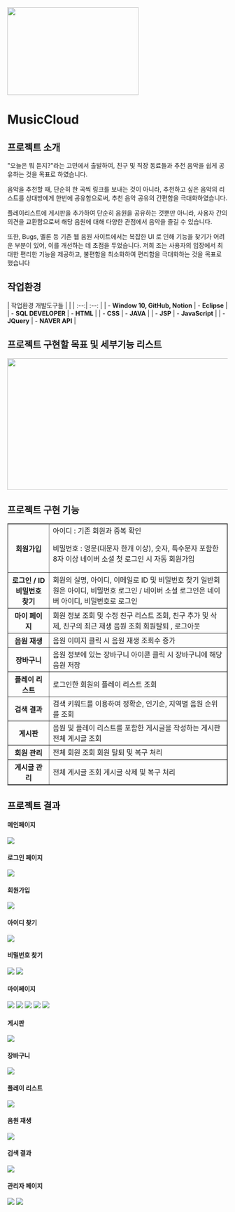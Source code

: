 <img src="./MusicCloud/WebContent/resources/image/mainlogo.png" width="300" height="200">
<!-- Heading -->
<h1>MusicCloud</h1>
<div>
  <h2>프로젝트 소개</h2>
  

  <p>
    "오늘은 뭐 듣지?"라는 고민에서 출발하여, 친구 및 직장 동료들과 추천
음악을 쉽게 공유하는 것을 목표로 하였습니다.
</p><p>음악을 추천할 때, 단순히 한 곡씩 링크를 보내는 것이 아니라, 추천하고 싶은
음악의 리스트를 상대방에게 한번에 공유함으로써, 추천 음악 공유의
간편함을 극대화하였습니다.</p>
<p>플레이리스트에 게시판을 추가하여 단순히 음원을 공유하는 것뿐만 아니라,
사용자 간의 의견을 교환함으로써 해당 음원에 대해 다양한 관점에서 음악을
즐길 수 있습니다.</p>
<p>또한, Bugs, 멜론 등 기존 웹 음원 사이트에서는 복잡한 UI 로 인해 기능을
찾기가 어려운 부분이 있어, 이를 개선하는 데 초점을 두었습니다.
저희 조는 사용자의 입장에서 최대한 편리한 기능을 제공하고, 불편함을
최소화하여 편리함을 극대화하는 것을 목표로 했습니다</p>
  <p></p>
  

<h2>작업환경</h2>
<p>| 작업환경 개발도구들 |  |
| :--:| :--: |
| -  <strong>Window 10, GitHub, Notion</strong> | -  <strong>Eclipse</strong> |
| -  <strong>SQL DEVELOPER</strong> | -  <strong>HTML</strong> |
| -  <strong>CSS</strong> | -  <strong>JAVA</strong> |
| -  <strong>JSP</strong> | -  <strong>JavaScript</strong> |
| -  <strong>JQuery</strong> | -  <strong>NAVER API</strong> |</p>
<h2>프로젝트 구현할 목표 및 세부기능 리스트</h2>
<img src="MusicCloud/WebContent/resources/image/source.PNG" width="600" height="300">
  

  <h2>프로젝트 구현 기능</h2>
  <table border="1">
    <tbody><tr>
      <th><b>회원가입</b></th>
      <td><span>아이디 : 기존 회원과 중복 확인

비밀번호 : 영문(대문자 한개 이상), 숫자, 특수문자 포함한 8자 이상
네이버 소셜 첫 로그인 시 자동 회원가입 
    </span></td>
    </tr>
    <tr>
      <th><b>로그인 / ID
비밀번호 찾기</b></th>
      <td><span>회원의 실명, 아이디, 이메일로 ID 및 비밀번호 찾기
일반회원은 아이디, 비밀번호 로그인 / 네이버 소셜 로그인은 네이버 아이디, 비밀번호로  로그인
    </span></td>
    </tr>
    <tr>
      <th><b>마이 페이지</b></th>
      <td><span>회원 정보 조회 및 수정
친구 리스트 조회, 친구  추가 및 삭제, 친구의 최근 재생 음원 조회
회원탈퇴 , 로그아웃
    </span></td>
    </tr>
    <tr>
      <th><b>음원 재생</b></th>
      <td><span>음원 이미지 클릭 시 음원 재생
조회수 증가 
    </span></td>
    </tr>
    <tr>
      <th><b>장바구니</b></th>
      <td><span>음원 정보에 있는 장바구니 아이콘 클릭 시 장바구니에 해당 음원 저장
    </span></td>
    </tr>
    <tr>
      <th><b>플레이 리스트</b></th>
      <td><span>로그인한 회원의 플레이 리스트 조회
    </span></td>
    </tr>
    <tr>
      <th><b>검색 결과</b></th>
      <td><span>검색 키워드를 이용하여 정확순, 인기순, 지역별 음원 순위를 조회
    </span></td>
    </tr>
    <tr>
      <th><b>게시판</b></th>
      <td><span>음원 및 플레이 리스트를 포함한 게시글을 작성하는 게시판
전체 게시글 조회
    </span></td>
    </tr>
    <tr>
      <th><b>회원 관리</b></th>
      <td><span>전체 회원 조회
회원 탈퇴 및 복구 처리
    </span></td>
    </tr>
    <tr>
      <th><b>게시글 관리</b></th>
      <td><span>전체 게시글 조회
게시글 삭제 및 복구 처리
    </span></td>
    </tr>
  </tbody></table>


<h2>프로젝트 결과</h2>
<h4>메인페이지</h4>
<img src="./MusicCloud/WebContent/resources/image/메인페이지.png">
<h4>로그인 페이지</h4>
<img src="./MusicCloud/WebContent/resources/image/로그인.png">
<h4>회원가입</h4>
<img src="./MusicCloud/WebContent/resources/image/회원가입.PNG">
<h4>아이디 찾기</h4>
<img src="./MusicCloud/WebContent/resources/image/아이디찾기.PNG">
<h4>비밀번호 찾기</h4>
<img src="./MusicCloud/WebContent/resources/image/비밀번호 찾기.PNG">
<img src="./MusicCloud/WebContent/resources/image/비밀번호찾기2.PNG">
<h4>마이페이지</h4>
<img src="./MusicCloud/WebContent/resources/image/마이페이지1.png">
<img src="./MusicCloud/WebContent/resources/image/마이페이지2.png">
<img src="./MusicCloud/WebContent/resources/image/마이페이지3.png">
<img src="./MusicCloud/WebContent/resources/image/마이페이지4.png">
<img src="./MusicCloud/WebContent/resources/image/마이페이지5.png">
<h4>게시판</h4>
<img src="./MusicCloud/WebContent/resources/image/게시판.PNG">
<h4>장바구니</h4>
<img src="./MusicCloud/WebContent/resources/image/장바구니.PNG">
<h4>플레이 리스트</h4>
<img src="./MusicCloud/WebContent/resources/image/플레이리스트.PNG">
<h4>음원 재생</h4>
<img src="./MusicCloud/WebContent/resources/image/음원재생.png">
<h4>검색 결과</h4>
<img src="./MusicCloud/WebContent/resources/image/검색결과.png">
<h4>관리자 페이지</h4>
<img src="./MusicCloud/WebContent/resources/image/회원삭제.png">
<img src="./MusicCloud/WebContent/resources/image/게시글삭제.png">
</div>
